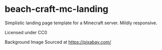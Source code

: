 # beach-craft-mc-landing
Simplistic landing page template for a Minecraft server. Mildly responsive.


Licensed under CC0

Background Image Sourced at https://pixabay.com/
